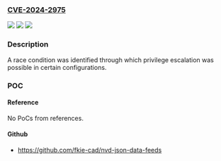 ### [CVE-2024-2975](https://cve.mitre.org/cgi-bin/cvename.cgi?name=CVE-2024-2975)
![](https://img.shields.io/static/v1?label=Product&message=Octopus%20Server&color=blue)
![](https://img.shields.io/static/v1?label=Version&message=0.9%3C%202023.4.8432%20&color=brighgreen)
![](https://img.shields.io/static/v1?label=Vulnerability&message=Race%20condition%20could%20lead%20to%20privilege%20escalation&color=brighgreen)

### Description

A race condition was identified through which privilege escalation was possible in certain configurations.

### POC

#### Reference
No PoCs from references.

#### Github
- https://github.com/fkie-cad/nvd-json-data-feeds

